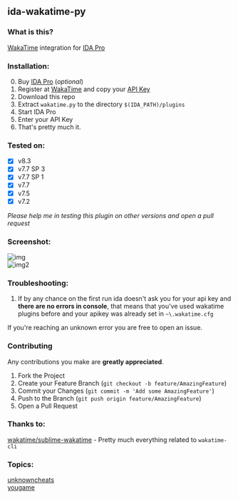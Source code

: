 ## ida-wakatime-py

### What is this?
[WakaTime](https://wakatime.com/) integration for [IDA Pro](https://hex-rays.com/)

### Installation:
0. Buy [IDA Pro](https://hex-rays.com/) (_optional_)
1. Register at [WakaTime](https://wakatime.com) and copy your [API Key](https://wakatime.com/settings/account)
2. Download this repo
3. Extract `wakatime.py` to the directory `$(IDA_PATH)/plugins`
4. Start IDA Pro
5. Enter your API Key
6. That's pretty much it.

### Tested on:
- [x] v8.3
- [x] v7.7 SP 3
- [x] v7.7 SP 1
- [x] v7.7
- [x] v7.5
- [x] v7.2

_Please help me in testing this plugin on other versions and open a pull request_

### Screenshot:
![img](https://i.imgur.com/tN1xsdm.png) \
![img2](https://i.imgur.com/1A3XgWG.png)

### Troubleshooting:
1. If by any chance on the first run ida doesn't ask you for your api key and **there are no errors in console**, that means that you've used wakatime plugins before and your apikey was already set in `~\.wakatime.cfg`

If you're reaching an unknown error you are free to open an issue.

### Contributing
Any contributions you make are **greatly appreciated**.

1. Fork the Project
2. Create your Feature Branch (`git checkout -b feature/AmazingFeature`)
3. Commit your Changes (`git commit -m 'Add some AmazingFeature'`)
4. Push to the Branch (`git push origin feature/AmazingFeature`)
5. Open a Pull Request

### Thanks to:
[wakatime/sublime-wakatime](https://github.com/wakatime/sublime-wakatime) - Pretty much everything related to `wakatime-cli`

### Topics:
[unknowncheats](https://www.unknowncheats.me/forum/general-programming-and-reversing/499989-wakatime-integration-ida-pro.html) \
[yougame](https://yougame.biz/threads/253788)
